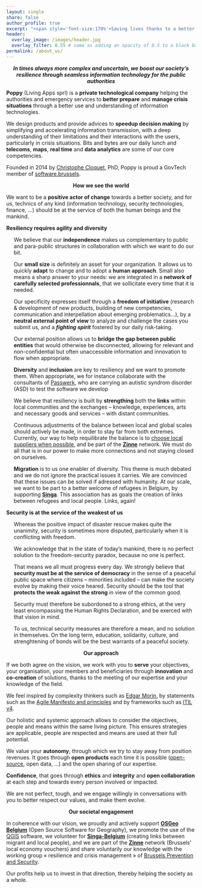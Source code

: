 ```yaml
---
layout: single
share: false
author_profile: true
excerpt: "<span style='font-size:170%'>Saving lives thanks to a better match<br>between humans and technology<br><br></span>"
header:
  overlay_image: /images/header.jpg
  overlay_filter: 0.55 # same as adding an opacity of 0.5 to a black background
permalink: /about_us/
---
```


<p><center><strong><i>In times always more complex and uncertain, we boost our society’s resilience through seamless information technology for the public authorities</i></strong></center></p>

<p ><strong>Poppy</strong> (Living Apps sprl) is a <strong>private technological company</strong> helping the authorities and emergency services to <strong>better prepare</strong> and <strong>manage crisis situations</strong> through a better use and understanding of information technologies.</p>
<p >We design products and provide advices to <strong>speedup decision making</strong> by simplifying and accelerating information transmission, with a deep understanding of their limitations and their interactions with the users, particularly in crisis situations. Bits and bytes are our daily lunch and <strong>telecoms</strong>, <strong>maps</strong>, <strong>real time</strong> and <strong>data analytics</strong> are some of our core competencies.</p>
<p >Founded in 2014 by <a href="https://www.linkedin.com/in/ccloquet/">Christophe Cloquet</a>, PhD, Poppy is proud a GovTech member of <a href="https://software.brussels">software.brussels</a>.</p>

<p><center><strong>How we see the world</strong></center></p>

<p>We want to be a <strong>positive actor of change</strong> towards a better society, and for us, technics of any kind (information technology, security technologies, finance, …) should be at the service of both the human beings and the mankind.</p>

<strong>Resiliency requires agility and diversity</strong><br>

<div style="margin-left: 20px">
<p >We believe that our <strong>independence</strong> makes us complementary to public and para-public structures in collaboration with which we want to do our bit.</p>

<p >Our <strong>small size</strong> is definitely an asset for your organization. It allows us to quickly <strong>adapt</strong> to change and to adopt a <strong>human approach</strong>. Small also means a sharp answer to your needs: we are integrated in a <strong>network of carefully selected professionnals</strong>, that we sollicitate every time that it is needed.</p>

<p >Our specificity expresses itself through a <strong>freedom of initiative</strong> (research &amp;  development of new products, building of new competencies, communication and interpellation about emerging problematics…), by a <strong>neutral external point of view</strong> to analyze and challenge the cases you submit us, and a <strong><em>fighting spirit</em></strong> fostered by our daily risk-taking.</p>

<p >Our external position allows us to <strong>bridge the gap between public entities</strong> that would otherwise be disconnected, allowing for relevant and non-confidential but often unaccessible information and innovation to flow when appropriate.</p>

<p ><strong>Diversity</strong> and <strong>inclusion</strong> are key to resiliency and we want to promote them. When appropriate, we for instance collaborate with the consultants of <a href='https://passwerk.be'>Passwerk</a>, who are carrying an autistic syndrom disorder (ASD) to test the software we develop</p>

<p >We believe that resiliency is built by <strong>strengthing</strong> both the <strong>links</strong> within local communities and the exchanges – knowledge, experiences, arts and necessary goods and services – with distant communities.</p>

<p >Continuous adjustments of the balance between local and global scales should actively be made, in order to stay far from both extremes. Currently, our way to help requilibrate the balance is to <a href="https://blog.my-poppy.eu/fournisseurs2019/">choose local suppliers when possible</a>, and be part of the <strong><a href="https://blog.my-poppy.eu/zinne/">Zinne</a></strong> network. We must do all that is in our power to make more connections and not staying closed on ourselves.</p>

<p ><strong>Migration</strong> is to us one enabler of diversity. This theme is much debated and we do not ignore the practical issues it carries. We are convinced that these issues can be solved if adressed with humanity. At our scale, we want to be part to a better welcome of refugees in Belgium, by supporting <strong><a href="https://www.singa-belgium.org/">Singa</a></strong>. This association has as goals the creation of links between refugees and local people. Links, again!</p>
</div>

<strong>Security is at the service of the weakest of us</strong>
<div style="margin-left: 20px">
<p >Whereas the positive impact of disaster rescue makes quite the unanimity, security is sometimes more disputed, particularly when it is conflicting with freedom.</p>

<p >We acknowledge that in the state of today’s mankind, there is no perfect solution to the freedom-security paradox, because no one is perfect.</p>

<p >That means we all must progress every day. We strongly believe that <strong>security must be at the service of democracy</strong> in the sense of a peaceful public space where citizens – minorities included – can make the society evolve by making their voice heared. Security should be the tool that <strong>protects the weak against the strong</strong> in view of the common good.</p>

<p >Security must therefore be subordoned to a strong ethics, at the very least encompassing the Human Rights Declaration, and be exerced with that vision in mind.</p>

<p >To us, technical security measures are therefore a mean, and no solution in themselves. On the long term, education, solidarity, culture, and strenghtening of bonds will be the best warrants of a peaceful society.</p>
</div>

<p><center><strong>Our approach</strong></center></p>

<p >If we both agree on the vision, we work with you to <strong>serve</strong> your objectives, your organisation, your members and beneficiaries through <strong>innovation</strong> and <strong>co-creation</strong> of solutions, thanks to the meeting of our expertise and your knowledge of the field.</p>

<p >We feel inspired by complexity thinkers such as <a href="http://chaire-edgar-morin-complexite.essec.edu/">Edgar Morin</a>, by statements such as the <a href="https://agilemanifesto.org/">Agile Manifesto and principles</a> and by frameworks such as <a href="https://www.sysaid.com/blog/entry/the-7-guiding-principles-of-itil-4-practical-advice-to-help-you-make-decisions">ITIL v4</a>.</p>

<p >Our holistic and systemic approach allows to consider the objectives, people and means within the same living picture. This ensures strategies are applicable, people are respected and means are used at their full potential.</p>

<p >We value your <strong>autonomy</strong>, through which we try to stay away from position revenues. It goes through <strong>open products</strong> each time it is possible (<a href="https://blog.my-poppy.eu/open_source/">open-source</a>, open data, …) and the open sharing of our expertise.</p>

<p ><strong>Confidence</strong>, that goes through <strong>ethics</strong> and <strong>integrity</strong> and <strong>open collaboration</strong> at each step and towards every person involved or impacted.</p>

<p >We are not perfect, tough, and we engage willingly in conversations with you to better respect our values, and make them evolve.</p>

<p><center><strong>Our societal engagement</strong></center></p>

<p >In coherence with our vision, we proudly and actively support <a href="http://foss4g.be"><strong>OSGeo Belgium</strong></a> (Open Source Software for Geography), we promote the use of the <a href='https://www.qgis.org'>QGIS</a> software, we volunteer for <a href="https://www.singa-belgium.org/"><strong>Singa-Belgium</strong></a> (creating links between migrant and local people), and we are part of the <a href="https://www.zinne.brussels/"><strong>Zinne</strong></a> network (Brussels' local economy vouchers) and share voluntarily our knowledge with the working group « resilience and crisis management » of <a href='https://bps-bpv.brussels/'>Brussels Prevention and Security</a>.</p>
<p >Our profits help us to invest in that direction, thereby helping the society as a whole.</p>

